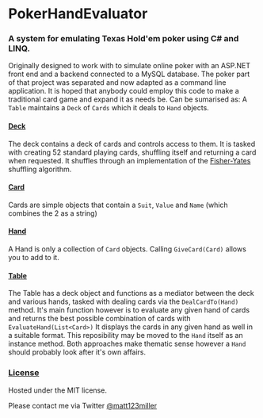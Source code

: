 # PokerHandEvaluator
### A system for emulating Texas Hold'em poker using C# and LINQ. 
Originally designed to work with to simulate online poker with an ASP.NET front end and a backend connected to a MySQL database. The poker part of that project was separated and now adapted as a command line application. It is hoped that anybody could employ this code to make a traditional card game and expand it as needs be. 
Can be sumarised as: A `Table` maintains a `Deck` of `Cards` which it deals to `Hand` objects. 


#### [Deck](../Deck.cs)

The deck contains a deck of cards and controls access to them. It is tasked with creating 52 standard playing cards, shuffling itself and returning a card when requested. It shuffles through an implementation of the [Fisher-Yates](https://en.wikipedia.org/wiki/Fisher%E2%80%93Yates_shuffle "Fisher-Yates Shuffle") shuffling algorithm. 

#### [Card](../Card.cs)

Cards are simple objects that contain a `Suit`, `Value` and `Name` (which combines the 2 as a string)

#### [Hand](../Hand.cs)

A Hand is only a collection of `Card` objects. Calling `GiveCard(Card)` allows you to add to it.

#### [Table](../Table.cs)
The Table has a deck object and functions as a mediator between the deck and various hands, tasked with dealing cards via the `DealCardTo(Hand)` method. It's main function however is to evaluate any given hand of cards and returns the best possible combination of cards with `EvaluateHand(List<Card>)` 
It displays the cards in any given hand as well in a suitable format. This reposibility may be moved to the `Hand` itself as an instance method. Both approaches make thematic sense however a `Hand` should probably look after it's own affairs.

### [License](..LICENSE.txt)
Hosted under the MIT license. 

Please contact me via Twitter [@matt123miller](https://twitter.com/matt123miller "@matt123miller")
